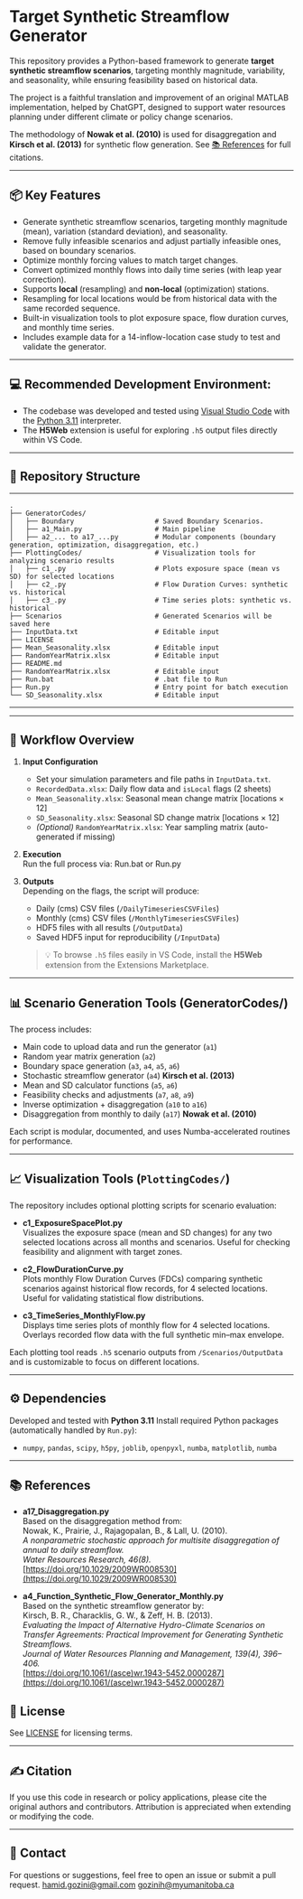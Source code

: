 # Target Synthetic Streamflow Generator

This repository provides a Python-based framework to generate **target synthetic streamflow scenarios**, targeting monthly magnitude, variability, and seasonality, while ensuring feasibility based on historical data.

The project is a faithful translation and improvement of an original MATLAB implementation, helped by ChatGPT, designed to support water resources planning under different climate or policy change scenarios.

The methodology of **Nowak et al. (2010)** is used for disaggregation and **Kirsch et al. (2013)** for synthetic flow generation. 
See [📚 References](#-references) for full citations.

---

## 📦 Key Features

- Generate synthetic streamflow scenarios, targeting monthly magnitude (mean), variation (standard deviation), and seasonality.
- Remove fully infeasible scenarios and adjust partially infeasible ones, based on boundary scenarios.
- Optimize monthly forcing values to match target changes.
- Convert optimized monthly flows into daily time series (with leap year correction).
- Supports **local** (resampling) and **non-local** (optimization) stations.
- Resampling for local locations would be from historical data with the same recorded sequence.
- Built-in visualization tools to plot exposure space, flow duration curves, and monthly time series.
- Includes example data for a 14-inflow-location case study to test and validate the generator.

---

## 💻 **Recommended Development Environment**:  
- The codebase was developed and tested using [Visual Studio Code](https://code.visualstudio.com/) with the [Python 3.11](https://img.shields.io/badge/Python-3.11-blue) interpreter.
- The **H5Web** extension is useful for exploring `.h5` output files directly within VS Code.

---

## 📁 Repository Structure

---
```
.
├── GeneratorCodes/
│   ├── Boundary                    # Saved Boundary Scenarios.
│   ├── a1_Main.py                  # Main pipeline
│   ├── a2_... to a17_...py         # Modular components (boundary generation, optimization, disaggregation, etc.)
├── PlottingCodes/                  # Visualization tools for analyzing scenario results
│   ├── c1_.py                      # Plots exposure space (mean vs SD) for selected locations
│   ├── c2_.py                      # Flow Duration Curves: synthetic vs. historical
│   ├── c3_.py                      # Time series plots: synthetic vs. historical
├── Scenarios                       # Generated Scenarios will be saved here
├── InputData.txt                   # Editable input
├── LICENSE 
├── Mean_Seasonality.xlsx           # Editable input 
├── RandomYearMatrix.xlsx           # Editable input
├── README.md
├── RandomYearMatrix.xlsx           # Editable input
├── Run.bat                         # .bat file to Run                      
├── Run.py                          # Entry point for batch execution
└── SD_Seasonality.xlsx             # Editable input
```
---

---

## 🧠 Workflow Overview

1. **Input Configuration**  
   - Set your simulation parameters and file paths in `InputData.txt`.
   - `RecordedData.xlsx`: Daily flow data and `isLocal` flags (2 sheets)
   - `Mean_Seasonality.xlsx`: Seasonal mean change matrix [locations × 12]
   - `SD_Seasonality.xlsx`: Seasonal SD change matrix [locations × 12]
   - *(Optional)* `RandomYearMatrix.xlsx`: Year sampling matrix (auto-generated if missing)

2. **Execution**  
   Run the full process via:
   Run.bat or Run.py

4. **Outputs**  
   Depending on the flags, the script will produce:
   - Daily (cms) CSV files (`/DailyTimeseriesCSVFiles`)
   - Monthly (cms) CSV files (`/MonthlyTimeseriesCSVFiles`)
   - HDF5 files with all results (`/OutputData`)
   - Saved HDF5 input for reproducibility (`/InputData`)
   > 💡 To browse `.h5` files easily in VS Code, install the **H5Web** extension from the Extensions Marketplace.

---

## 📊 Scenario Generation Tools (GeneratorCodes/)

The process includes:
- Main code to upload data and run the generator (`a1`)
- Random year matrix generation (`a2`)
- Boundary space generation (`a3`, `a4`, `a5`, `a6`)
- Stochastic streamflow generator  (`a4`) **Kirsch et al. (2013)**
- Mean and SD calculator functions (`a5`, `a6`)
- Feasibility checks and adjustments (`a7`, `a8`, `a9`)
- Inverse optimization + disaggregation (`a10` to `a16`)
- Disaggregation from monthly to daily (`a17`) **Nowak et al. (2010)**

Each script is modular, documented, and uses Numba-accelerated routines for performance.

---

## 📈 Visualization Tools (`PlottingCodes/`)

The repository includes optional plotting scripts for scenario evaluation:

- **c1_ExposureSpacePlot.py**  
  Visualizes the exposure space (mean and SD changes) for any two selected locations across all months and scenarios. Useful for checking feasibility and alignment with target zones.

- **c2_FlowDurationCurve.py**  
  Plots monthly Flow Duration Curves (FDCs) comparing synthetic scenarios against historical flow records, for 4 selected locations. Useful for validating statistical flow distributions.

- **c3_TimeSeries_MonthlyFlow.py**  
  Displays time series plots of monthly flow for 4 selected locations. Overlays recorded flow data with the full synthetic min–max envelope.

Each plotting tool reads `.h5` scenario outputs from `/Scenarios/OutputData` and is customizable to focus on different locations.

---

## ⚙️ Dependencies

Developed and tested with **Python 3.11**
Install required Python packages (automatically handled by `Run.py`):
- `numpy`, `pandas`, `scipy`, `h5py`, `joblib`, `openpyxl`, `numba`, `matplotlib`, `numba`

---

## 📚 References

- **a17_Disaggregation.py**  
  Based on the disaggregation method from:  
  Nowak, K., Prairie, J., Rajagopalan, B., & Lall, U. (2010).  
  *A nonparametric stochastic approach for multisite disaggregation of annual to daily streamflow.*  
  *Water Resources Research, 46(8).*  
  [https://doi.org/10.1029/2009WR008530](https://doi.org/10.1029/2009WR008530)

- **a4_Function_Synthetic_Flow_Generator_Monthly.py**  
  Based on the synthetic streamflow generator by:  
  Kirsch, B. R., Characklis, G. W., & Zeff, H. B. (2013).  
  *Evaluating the Impact of Alternative Hydro-Climate Scenarios on Transfer Agreements: Practical Improvement for Generating Synthetic Streamflows.*  
  *Journal of Water Resources Planning and Management, 139(4), 396–406.*  
  [https://doi.org/10.1061/(asce)wr.1943-5452.0000287](https://doi.org/10.1061/(asce)wr.1943-5452.0000287)

## 📜 License

See [LICENSE](./LICENSE) for licensing terms.

---

## ✍️ Citation

If you use this code in research or policy applications, please cite the original authors and contributors. Attribution is appreciated when extending or modifying the code.

---

## 🙋 Contact

For questions or suggestions, feel free to open an issue or submit a pull request.
hamid.gozini@gmail.com
gozinih@myumanitoba.ca

